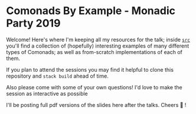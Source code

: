 # Comonads By Example - Monadic Party 2019

Welcome! Here's where I'm keeping all my resources for the talk; inside [`src`](./src) you'll find a collection of
(hopefully) interesting examples of many different types of Comonads; as well as from-scratch implementations of
each of them.

If you plan to attend the sessions you may find it helpful to clone this repository and `stack build` ahead of
time.

Also please come with some of your own questions! I'd love to make the session as interactive as possible

I'll be posting full pdf versions of the slides here after the talks. Cheers 🍻 !
